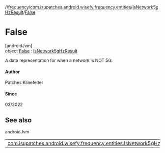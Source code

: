 //[frequency](../../../../index.md)/[com.isupatches.android.wisefy.frequency.entities](../../index.md)/[IsNetwork5gHzResult](../index.md)/[False](index.md)

# False

[androidJvm]\
object [False](index.md) : [IsNetwork5gHzResult](../index.md)

A data representation for when a network is NOT 5G.

#### Author

Patches Klinefelter

#### Since

03/2022

## See also

androidJvm

| | |
|---|---|
| [com.isupatches.android.wisefy.frequency.entities.IsNetwork5gHzResult](../index.md) |  |
